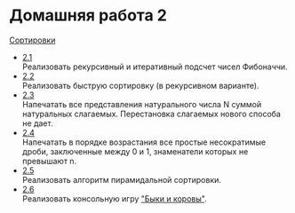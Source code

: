 Домашняя работа 2
=================
[Сортировки](https://docs.google.com/document/d/1q67xg0fj14F_2btxkXGl1hXoJo5JIn4Pwc70gRyPPWM/edit?usp=drive_web)

- [2.1](https://github.com/Victor-Y-Fadeev/SPbSU/tree/master/course1/sem1/hw2/task1) <br/>
Реализовать рекурсивный и итеративный подсчет чисел Фибоначчи.
- [2.2](https://github.com/Victor-Y-Fadeev/SPbSU/tree/master/course1/sem1/hw2/task2) <br/>
Реализовать быструю сортировку (в рекурсивном варианте).
- [2.3](https://github.com/Victor-Y-Fadeev/SPbSU/tree/master/course1/sem1/hw2/task3) <br/>
Напечатать все представления натурального числа N суммой натуральных слагаемых. Перестановка слагаемых нового способа не дает.
- [2.4](https://github.com/Victor-Y-Fadeev/SPbSU/tree/master/course1/sem1/hw2/task4) <br/>
Напечатать в порядке возрастания все простые несократимые дроби, заключенные между 0 и 1, знаменатели которых не превышают n.
- [2.5](https://github.com/Victor-Y-Fadeev/SPbSU/tree/master/course1/sem1/hw2/task5) <br/>
Реализовать алгоритм пирамидальной сортировки.
- [2.6](https://github.com/Victor-Y-Fadeev/SPbSU/tree/master/course1/sem1/hw2/task6) <br/>
Реализовать консольную игру ["Быки и коровы"](https://ru.wikipedia.org/wiki/%D0%91%D1%8B%D0%BA%D0%B8_%D0%B8_%D0%BA%D0%BE%D1%80%D0%BE%D0%B2%D1%8B).
